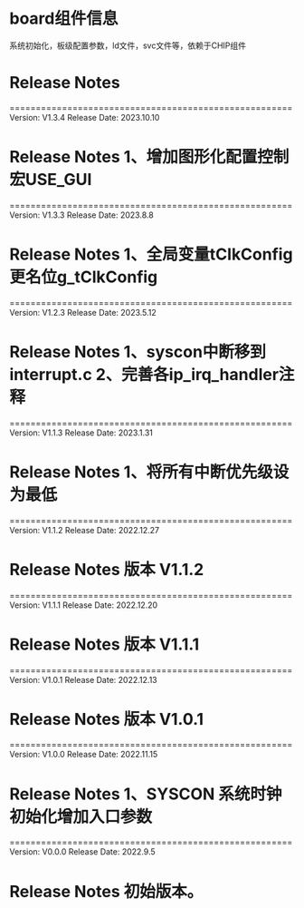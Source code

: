# board组件信息
系统初始化，板级配置参数，ld文件，svc文件等，依赖于CHIP组件

# Release Notes
======================================================
Version: V1.3.4
Release Date: 2023.10.10

Release Notes
1、增加图形化配置控制宏USE_GUI
======================================================

======================================================
Version: V1.3.3
Release Date: 2023.8.8

Release Notes
1、全局变量tClkConfig更名位g_tClkConfig
======================================================

======================================================
Version: V1.2.3
Release Date: 2023.5.12

Release Notes
1、syscon中断移到interrupt.c
2、完善各ip_irq_handler注释
======================================================

======================================================
Version: V1.1.3
Release Date: 2023.1.31

Release Notes
1、将所有中断优先级设为最低
======================================================

======================================================
Version: V1.1.2
Release Date: 2022.12.27

Release Notes
版本 V1.1.2
======================================================

======================================================
Version: V1.1.1
Release Date: 2022.12.20

Release Notes
版本 V1.1.1
======================================================

======================================================
Version: V1.0.1
Release Date: 2022.12.13

Release Notes
版本 V1.0.1
======================================================

======================================================
Version: V1.0.0
Release Date: 2022.11.15

Release Notes
1、SYSCON 系统时钟初始化增加入口参数
======================================================

======================================================
Version: V0.0.0
Release Date: 2022.9.5

Release Notes
初始版本。
======================================================